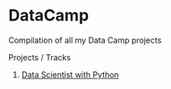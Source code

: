 # DataCamp
Compilation of all my Data Camp projects

Projects / Tracks
1. [Data Scientist with Python](https://app.datacamp.com/learn/career-tracks/data-scientist-with-python?version=5)
